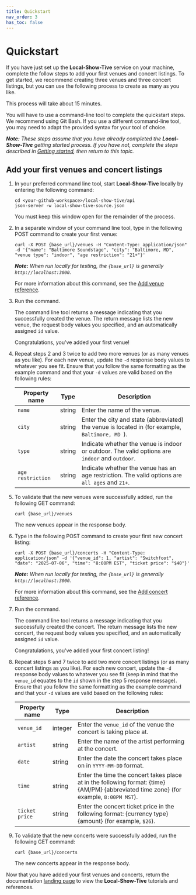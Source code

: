```yaml
---
title: Quickstart
nav_order: 3
has_toc: false
---
```

# Quickstart

If you have just set up the **Local-Show-Tive** service on your machine, complete the follow steps to add your first venues and concert listings. To get started, we recommend creating three venues and three concert listings, but you can use the following process to create as many as you like.

This process will take about 15 minutes.

You will have to use a command-line tool to complete the quickstart steps. We recommend using Git Bash. If you use a different command-line tool, you may need to adapt the provided syntax for your tool of choice.

_**Note:** These steps assume that you have already completed the **Local-Show-Tive** getting started process. If you have not, complete the steps described in [Getting started](getting-started.md), then return to this topic._

## Add your first venues and concert listings

1. In your preferred command line tool, start **Local-Show-Tive** locally by entering the following command:

    ```shell
    cd <your-github-workspace>/local-show-tive/api
    json-server -w local-show-tive-source.json
    ```
    You must keep this window open for the remainder of the process.

2. In a separate window of your command line tool, type in the following POST command to create your first venue:

    ```shell
    curl -X POST {base_url}/venues -H "Content-Type: application/json" -d '{"name": "Baltimore Soundstage", "city": "Baltimore, MD", "venue type": "indoor", "age restriction": "21+"}'
    ```
    _**Note:** When run locally for testing, the `{base_url}` is generally `http://localhost:3000`._

   For more information about this command, see the [Add venue reference](references/post-add-venue.md).

3. Run the command.

   The command line tool returns a message indicating that you successfully created the venue. The return message lists the new venue, the request body values you specified, and an automatically assigned `id` value. 
   
   Congratulations, you've added your first venue!

4. Repeat steps 2 and 3 twice to add two more venues (or as many venues as you like). For each new venue, update the `-d` response body values to whatever you see fit. Ensure that you follow the same formatting as the example command and that your `-d` values are valid based on the following rules:

    | Property name | Type | Description |
    | ------------- | ----------- | ----------- |
    | `name` | string | Enter the name of the venue. |
    | `city` | string | Enter the city and state (abbreviated) the venue is located in (for example, `Baltimore, MD `). |
    | `type` | string | Indicate whether the venue is indoor or outdoor. The valid options are `indoor` and `outdoor`. |
    | `age restriction` | string | Indicate whether the venue has an age restriction. The valid options are `all ages` and `21+`.  | 

5. To validate that the new venues were successfully added, run the following GET command:

    ```shell
    curl {base_url}/venues
    ```
   The new venues appear in the response body.

6. Type in the following POST command to create your first new concert listing:

    ```shell
    curl -X POST {base_url}/concerts -H "Content-Type: application/json" -d '{"venue_id": 1, "artist": "Switchfoot", "date": "2025-07-06", "time": "8:00PM EST", "ticket price": "$40"}'
    ```
    _**Note:** When run locally for testing, the `{base_url}` is generally `http://localhost:3000`._

   For more information about this command, see the [Add concert reference](references/post-add-concert.md).

7.  Run the command.

    The command line tool returns a message indicating that you successfully created the concert. The return message lists the new concert, the request body values you specified, and an automatically assigned `id` value. 
    
    Congratulations, you've added your first concert listing!

8. Repeat steps 6 and 7 twice to add two more concert listings (or as many concert listings as you like). For each new concert, update the `-d` response body values to whatever you see fit (keep in mind that the `venue_id` equates to the `id` shown in the step 5 response message). Ensure that you follow the same formatting as the example command and that your `-d` values are valid based on the following rules:

    | Property name | Type | Description |
    | ------------- | ----------- | ----------- |
    | `venue_id` | integer | Enter the `venue_id` of the venue the concert is taking place at. |
    | `artist` | string | Enter the name of the artist performing at the concert. |
    | `date` | string | Enter the date the concert takes place on in `YYYY-MM-DD` format. |
    | `time` | string | Enter the time the concert takes place at in the following format: {time}{AM/PM} {abbreviated time zone} (for example, `8:00PM MST`).|
    | `ticket price` | string | Enter the concert ticket price in the following format: {currency type}{amount} (for example, `$26`).|

9. To validate that the new concerts were successfully added, run the following GET command:

    ```shell
    curl {base_url}/concerts
    ```
   The new concerts appear in the response body.

Now that you have added your first venues and concerts, return the documentation [landing page](index.md) to view the **Local-Show-Tive** tutorials and references.
